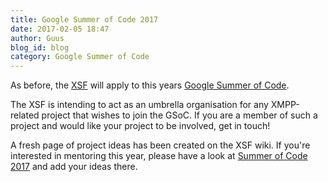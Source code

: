 ```yaml
---
title: Google Summer of Code 2017
date: 2017-02-05 18:47
author: Guus
blog_id: blog
category: Google Summer of Code
---
```


As before, the [XSF](http://xmpp.org/) will apply to this years [Google Summer of Code](https://summerofcode.withgoogle.com/). 

The XSF is intending to act as an umbrella organisation for any XMPP-related project that wishes to join the GSoC. If you are a member of such a project and would like your project to be involved, get in touch!

A fresh page of project ideas has been created on the XSF wiki. If you're interested in mentoring this year, please have a look at [Summer of Code 2017](https://wiki.xmpp.org/web/Summer_of_Code_2017) and add your ideas there.

